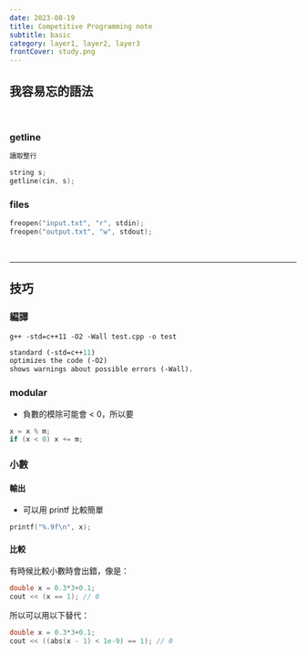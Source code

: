 ```yaml
---
date: 2023-08-19
title: Competitive Programming note
subtitle: basic
category: layer1, layer2, layer3
frontCover: study.png
---
```


## 我容易忘的語法

<br>

### getline
```def
讀取整行
```
```cpp
string s;
getline(cin, s);
```

### files
```cpp
freopen("input.txt", "r", stdin);
freopen("output.txt", "w", stdout);
```

<br>
<hr style="border-color: rgb(161, 161, 161, 0.5);">

## 技巧

### 編譯
```
g++ -std=c++11 -O2 -Wall test.cpp -o test
```
```def
standard (-std=c++11)
optimizes the code (-O2)
shows warnings about possible errors (-Wall).
```

### modular
- 負數的模除可能會 < 0，所以要
```cpp
x = x % m;
if (x < 0) x += m;
```

### 小數

#### 輸出
- 可以用 printf 比較簡單
```cpp
printf("%.9f\n", x);
```

#### 比較

有時候比較小數時會出錯，像是：
```cpp
double x = 0.3*3+0.1;
cout << (x == 1); // 0
```
所以可以用以下替代：
```cpp
double x = 0.3*3+0.1;
cout << ((abs(x - 1) < 1e-9) == 1); // 0
```